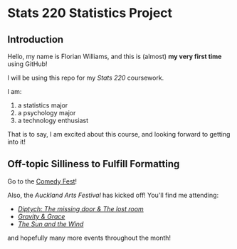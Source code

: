# Stats 220 Statistics Project
## Introduction
Hello, my name is Florian Williams, and this is (almost) **my very first time** using GitHub!

I will be using this repo for my *Stats 220* coursework.

I am:
1. a statistics major
2. a psychology major
3. a technology enthusiast

That is to say, I am excited about this course, and looking forward to getting into it!

## Off-topic Silliness to Fulfill Formatting
Go to the [Comedy Fest](https://www.comedyfestival.co.nz/)!

Also, the *Auckland Arts Festival* has kicked off! You'll find me attending:

* *[Diptych: The missing door & The lost room](https://www.aaf.co.nz/event/diptych)*
* *[Gravity & Grace](https://www.aaf.co.nz/event/gravity-and-grace)*
* *[The Sun and the Wind](https://www.aaf.co.nz/event/sun-and-the-wind)*

and hopefully many more events throughout the month!
